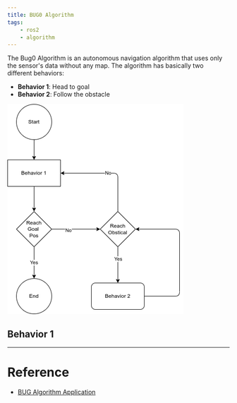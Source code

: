 ```yaml
---
title: BUG0 Algorithm
tags:
    - ros2
    - algorithm
---
```


The Bug0 Algorithm is an autonomous navigation algorithm that uses only the sensor's data without any map. The algorithm has basically two different behaviors:

- **Behavior 1**: Head to goal
- **Behavior 2**: Follow the obstacle

![](images/diagram.drawio.png)

## Behavior 1

---

# Reference
- [BUG Algorithm Application](https://utkuolcar.com/Blog/2021/1/10/bug-algorithm-application-using-ros-robotik-operating-system)

